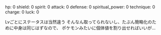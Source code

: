 hp: 0
shield: 0
spirit: 0
attack: 0
defense: 0
spiritual_power: 0
technique: 0
charge: 0
luck: 0

Lvごとにステータスは当然違う
そんなん取ってられないし、たぶん簡略化のために中身は同じはずなので、
ポケモンみたいに個体値を割り出せればいいが…